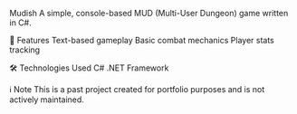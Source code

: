 Mudish
A simple, console-based MUD (Multi-User Dungeon) game written in C#.

🚀 Features
Text-based gameplay
Basic combat mechanics
Player stats tracking

🛠 Technologies Used
C#
.NET Framework

ℹ️ Note
This is a past project created for portfolio purposes and is not actively maintained.
